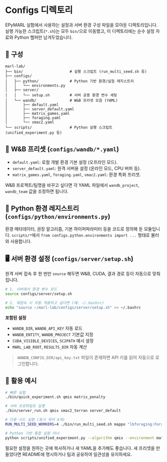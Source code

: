 # Configs 디렉토리

EPyMARL 실험에서 사용하는 설정과 서버 환경 구성 파일을 모아둔 디렉토리입니다. 실행 가능한 스크립트(`*.sh`)는 모두 `bin/`으로 이동했고, 이 디렉토리에는 순수 설정 자료와 Python 헬퍼만 남겨두었습니다.

## 📁 구성
```
marl-lab/
├── bin/                     # 실행 스크립트 (run_multi_seed.sh 등)
├── configs/
│   ├── python/              # Python 기반 환경/실험 레지스트리
│   │   └── environments.py
│   ├── server/
│   │   └── setup.sh         # 서버 공용 환경 변수 세팅
│   └── wandb/               # W&B 프리셋 모음 (YAML)
│       ├── default.yaml
│       ├── server_default.yaml
│       ├── matrix_games.yaml
│       ├── foraging.yaml
│       └── smac2.yaml
└── scripts/                 # Python 실행 스크립트 (unified_experiment.py 등)
```

## 🔧 W&B 프리셋 (`configs/wandb/*.yaml`)

- `default.yaml`: 로컬 개발 환경 기본 설정 (오프라인 모드).  
- `server_default.yaml`: 원격 서버용 설정 (온라인 모드, CPU 버퍼 등).
- `matrix_games.yaml`, `foraging.yaml`, `smac2.yaml`: 환경 특화 프리셋.

W&B 프로젝트/팀명을 바꾸고 싶다면 각 YAML 파일에서 `wandb_project`, `wandb_team` 값을 조정하면 됩니다.

## 🧠 Python 환경 레지스트리 (`configs/python/environments.py`)

환경 메타데이터, 권장 알고리즘, 기본 하이퍼파라미터 등을 코드로 정의해 둔 모듈입니다. `scripts/*`에서 `from configs.python.environments import ...` 형태로 불러와 사용합니다.

## 🖥️ 서버 환경 설정 (`configs/server/setup.sh`)

원격 서버 접속 후 한 번만 `source` 해두면 W&B, CUDA, 결과 경로 등이 자동으로 맞춰집니다.

```bash
# 1. 서버에서 환경 변수 로드
source configs/server/setup.sh

# 2. 재접속 시 자동 적용하고 싶다면 (예: ~/.bashrc)
echo "source ~/marl-lab/configs/server/setup.sh" >> ~/.bashrc
```

**포함된 설정**
- `WANDB_DIR`, `WANDB_API_KEY` 자동 로드
- `WANDB_ENTITY`, `WANDB_PROJECT` 기본값 지정
- `CUDA_VISIBLE_DEVICES`, `SC2PATH` 예시 설정
- `MARL_LAB_ROOT`, `RESULTS_DIR` 자동 계산

> `WANDB_CONFIG_DIR/api_key.txt` 파일이 존재하면 API 키를 읽어 자동으로 로그인합니다.

## 🚀 활용 예시

```bash
# 빠른 실험
./bin/quick_experiment.sh qmix matrix_penalty

# 서버 프로파일로 실행
./bin/server_run.sh qmix smac2_terran server_default

# 다중 시드 실험 (동시 워커 4개)
RUN_MULTI_SEED_WORKERS=4 ./bin/run_multi_seed.sh mappo "lbforaging:Foraging-8x8-2p-3f-v3" 5 foraging common_reward=False

# Python 기반 통합 실험 러너
python scripts/unified_experiment.py --algorithm qmix --environment matrix_penalty --seeds 3
```

필요한 설정을 원하는 곳에 복사하거나 새 YAML을 추가해도 좋습니다. 새 프리셋을 만들었다면 README에 명시하거나 팀과 공유하여 일관성을 유지하세요.
